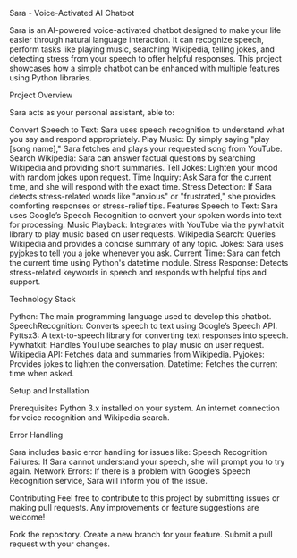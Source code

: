 Sara - Voice-Activated AI Chatbot


Sara is an AI-powered voice-activated chatbot designed to make your life easier through natural language interaction. It can recognize speech, perform tasks like playing music, searching Wikipedia, telling jokes, and detecting stress from your speech to offer helpful responses. This project showcases how a simple chatbot can be enhanced with multiple features using Python libraries.

Project Overview

Sara acts as your personal assistant, able to:

Convert Speech to Text: Sara uses speech recognition to understand what you say and respond appropriately.
Play Music: By simply saying "play [song name]," Sara fetches and plays your requested song from YouTube.
Search Wikipedia: Sara can answer factual questions by searching Wikipedia and providing short summaries.
Tell Jokes: Lighten your mood with random jokes upon request.
Time Inquiry: Ask Sara for the current time, and she will respond with the exact time.
Stress Detection: If Sara detects stress-related words like "anxious" or "frustrated," she provides comforting responses or stress-relief tips.
Features
Speech to Text: Sara uses Google’s Speech Recognition to convert your spoken words into text for processing.
Music Playback: Integrates with YouTube via the pywhatkit library to play music based on user requests.
Wikipedia Search: Queries Wikipedia and provides a concise summary of any topic.
Jokes: Sara uses pyjokes to tell you a joke whenever you ask.
Current Time: Sara can fetch the current time using Python's datetime module.
Stress Response: Detects stress-related keywords in speech and responds with helpful tips and support.


Technology Stack

Python: The main programming language used to develop this chatbot.
SpeechRecognition: Converts speech to text using Google’s Speech API.
Pyttsx3: A text-to-speech library for converting text responses into speech.
Pywhatkit: Handles YouTube searches to play music on user request.
Wikipedia API: Fetches data and summaries from Wikipedia.
Pyjokes: Provides jokes to lighten the conversation.
Datetime: Fetches the current time when asked.


Setup and Installation

Prerequisites
Python 3.x installed on your system.
An internet connection for voice recognition and Wikipedia search.

Error Handling

Sara includes basic error handling for issues like:
Speech Recognition Failures: If Sara cannot understand your speech, she will prompt you to try again.
Network Errors: If there is a problem with Google’s Speech Recognition service, Sara will inform you of the issue.


Contributing
Feel free to contribute to this project by submitting issues or making pull requests. Any improvements or feature suggestions are welcome!

Fork the repository.
Create a new branch for your feature.
Submit a pull request with your changes.
